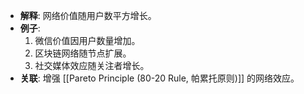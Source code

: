 - **解释**: 网络价值随用户数平方增长。
- **例子**:
	1. 微信价值因用户数量增加。
	2. 区块链网络随节点扩展。
	3. 社交媒体效应随关注者增长。
- **关联**: 增强 [[Pareto Principle (80-20 Rule, 帕累托原则)]] 的网络效应。
